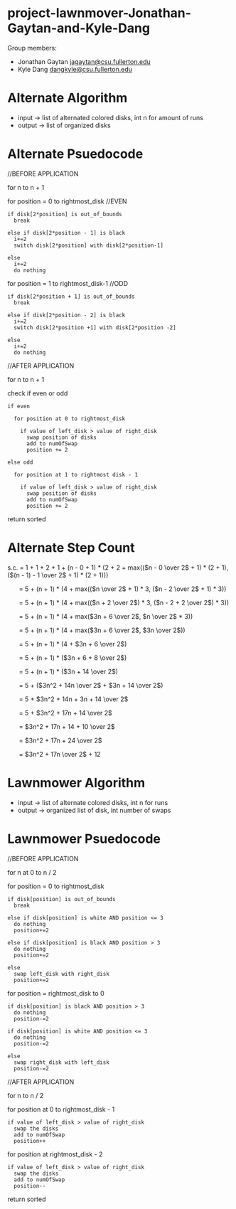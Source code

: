 # project-lawnmover-Jonathan-Gaytan-and-Kyle-Dang

Group members:
* Jonathan Gaytan jagaytan@csu.fullerton.edu
* Kyle Dang dangkyle@csu.fullerton.edu

# Alternate Algorithm 

* input -> list of alternated colored disks, int n for amount of runs 
* output -> list of organized disks 

# Alternate Psuedocode

//BEFORE APPLICATION 

for n to n + 1

  for position = 0 to rightmost_disk //EVEN 
  
    if disk[2*position] is out_of_bounds
      break 

    else if disk[2*position - 1] is black 
      i+=2
      switch disk[2*position] with disk[2*position-1]

    else 
      i+=2
      do nothing

  for position = 1 to rightmost_disk-1 //ODD 

    if disk[2*position + 1] is out_of_bounds
      break 

    else if disk[2*position - 2] is black 
      i+=2
      switch disk[2*position +1] with disk[2*position -2]

    else 
      i+=2 
      do nothing 

//AFTER APPLICATION 

for n to n + 1

  check if even or odd 

    if even 

      for position at 0 to rightmost_disk

        if value of left_disk > value of right_disk
          swap position of disks
          add to numOfSwap  
          position += 2
    
    else odd
      
      for position at 1 to rightmost disk - 1
        
        if value of left_disk > value of right_disk
          swap position of disks 
          add to numOfSwap
          position += 2  
  
  return sorted
  
# Alternate Step Count 

s.c. = 1 + 1 + 2 + 1 + (n - 0 + 1) * (2 + 2 + max(($n - 0 \over 2$ + 1) * (2 + 1), ($(n - 1) - 1 \over 2$ + 1) * (2 + 1)))

&emsp;&ensp;&thinsp;&thinsp;= 5 + (n + 1) * (4 + max(($n \over 2$ + 1) * 3, ($n - 2 \over 2$ + 1) * 3))

&emsp;&ensp;&thinsp;&thinsp;= 5 + (n + 1) * (4 + max(($n + 2 \over 2$) * 3, ($n - 2 + 2 \over 2$) * 3))

&emsp;&ensp;&thinsp;&thinsp;= 5 + (n + 1) * (4 + max($3n + 6 \over 2$, $n \over 2$ * 3))

&emsp;&ensp;&thinsp;&thinsp;= 5 + (n + 1) * (4 + max($3n + 6 \over 2$, $3n \over 2$))

&emsp;&ensp;&thinsp;&thinsp;= 5 + (n + 1) * (4 + $3n + 6 \over 2$)

&emsp;&ensp;&thinsp;&thinsp;= 5 + (n + 1) * ($3n + 6 + 8 \over 2$)

&emsp;&ensp;&thinsp;&thinsp;= 5 + (n + 1) * ($3n + 14 \over 2$)

&emsp;&ensp;&thinsp;&thinsp;= 5 + ($3n^2 + 14n \over 2$ + $3n + 14 \over 2$)

&emsp;&ensp;&thinsp;&thinsp;= 5 + $3n^2 + 14n + 3n + 14 \over 2$

&emsp;&ensp;&thinsp;&thinsp;= 5 + $3n^2 + 17n + 14 \over 2$

&emsp;&ensp;&thinsp;&thinsp;= $3n^2 + 17n + 14 + 10 \over 2$

&emsp;&ensp;&thinsp;&thinsp;= $3n^2 + 17n + 24 \over 2$

&emsp;&ensp;&thinsp;&thinsp;= $3n^2 + 17n \over 2$ + 12  

# Lawnmower Algorithm 

* input -> list of alternate colored disks, int n for runs 
* output -> organized list of disk, int number of swaps 

# Lawnmower Psuedocode  

//BEFORE APPLICATION

for n at 0 to n / 2

  for position = 0 to rightmost_disk
    
    if disk[position] is out_of_bounds
      break 

    else if disk[position] is white AND position <= 3
      do nothing 
      position+=2 

    else if disk[position] is black AND position > 3 
      do nothing
      position+=2 

    else 
      swap left_disk with right_disk
      position+=2 

  for position = rightmost_disk to 0 

    if disk[position] is black AND position > 3 
      do nothing
      position-=2

    if disk[position] is white AND position <= 3
      do nothing
      position-=2

    else 
      swap right_disk with left_disk 
      position-=2

//AFTER APPLICATION 

for n to n / 2

  for position at 0 to rightmost_disk - 1
  
    if value of left_disk > value of right_disk 
      swap the disks 
      add to numOfSwap
      position++

  for position at rightmost_disk - 2

    if value of left_disk > value of right_disk 
      swap the disks 
      add to numOfSwap
      position--

  return sorted 
